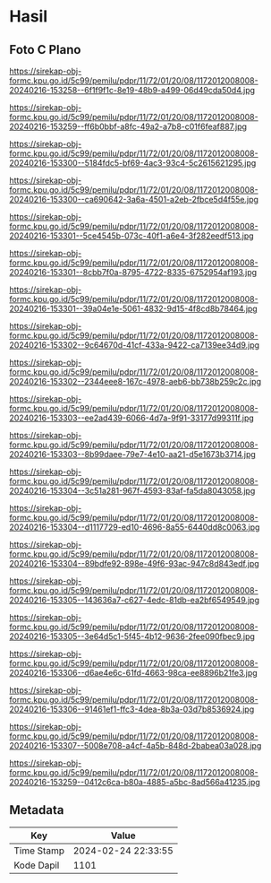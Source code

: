 # Hasil

## Foto C Plano

https://sirekap-obj-formc.kpu.go.id/5c99/pemilu/pdpr/11/72/01/20/08/1172012008008-20240216-153258--6f1f9f1c-8e19-48b9-a499-06d49cda50d4.jpg

https://sirekap-obj-formc.kpu.go.id/5c99/pemilu/pdpr/11/72/01/20/08/1172012008008-20240216-153259--ff6b0bbf-a8fc-49a2-a7b8-c01f6feaf887.jpg

https://sirekap-obj-formc.kpu.go.id/5c99/pemilu/pdpr/11/72/01/20/08/1172012008008-20240216-153300--5184fdc5-bf69-4ac3-93c4-5c2615621295.jpg

https://sirekap-obj-formc.kpu.go.id/5c99/pemilu/pdpr/11/72/01/20/08/1172012008008-20240216-153300--ca690642-3a6a-4501-a2eb-2fbce5d4f55e.jpg

https://sirekap-obj-formc.kpu.go.id/5c99/pemilu/pdpr/11/72/01/20/08/1172012008008-20240216-153301--5ce4545b-073c-40f1-a6e4-3f282eedf513.jpg

https://sirekap-obj-formc.kpu.go.id/5c99/pemilu/pdpr/11/72/01/20/08/1172012008008-20240216-153301--8cbb7f0a-8795-4722-8335-6752954af193.jpg

https://sirekap-obj-formc.kpu.go.id/5c99/pemilu/pdpr/11/72/01/20/08/1172012008008-20240216-153301--39a04e1e-5061-4832-9d15-4f8cd8b78464.jpg

https://sirekap-obj-formc.kpu.go.id/5c99/pemilu/pdpr/11/72/01/20/08/1172012008008-20240216-153302--9c64670d-41cf-433a-9422-ca7139ee34d9.jpg

https://sirekap-obj-formc.kpu.go.id/5c99/pemilu/pdpr/11/72/01/20/08/1172012008008-20240216-153302--2344eee8-167c-4978-aeb6-bb738b259c2c.jpg

https://sirekap-obj-formc.kpu.go.id/5c99/pemilu/pdpr/11/72/01/20/08/1172012008008-20240216-153303--ee2ad439-6066-4d7a-9f91-33177d99311f.jpg

https://sirekap-obj-formc.kpu.go.id/5c99/pemilu/pdpr/11/72/01/20/08/1172012008008-20240216-153303--8b99daee-79e7-4e10-aa21-d5e1673b3714.jpg

https://sirekap-obj-formc.kpu.go.id/5c99/pemilu/pdpr/11/72/01/20/08/1172012008008-20240216-153304--3c51a281-967f-4593-83af-fa5da8043058.jpg

https://sirekap-obj-formc.kpu.go.id/5c99/pemilu/pdpr/11/72/01/20/08/1172012008008-20240216-153304--d1117729-ed10-4696-8a55-6440dd8c0063.jpg

https://sirekap-obj-formc.kpu.go.id/5c99/pemilu/pdpr/11/72/01/20/08/1172012008008-20240216-153304--89bdfe92-898e-49f6-93ac-947c8d843edf.jpg

https://sirekap-obj-formc.kpu.go.id/5c99/pemilu/pdpr/11/72/01/20/08/1172012008008-20240216-153305--143636a7-c627-4edc-81db-ea2bf6549549.jpg

https://sirekap-obj-formc.kpu.go.id/5c99/pemilu/pdpr/11/72/01/20/08/1172012008008-20240216-153305--3e64d5c1-5f45-4b12-9636-2fee090fbec9.jpg

https://sirekap-obj-formc.kpu.go.id/5c99/pemilu/pdpr/11/72/01/20/08/1172012008008-20240216-153306--d6ae4e6c-61fd-4663-98ca-ee8896b21fe3.jpg

https://sirekap-obj-formc.kpu.go.id/5c99/pemilu/pdpr/11/72/01/20/08/1172012008008-20240216-153306--91461ef1-ffc3-4dea-8b3a-03d7b8536924.jpg

https://sirekap-obj-formc.kpu.go.id/5c99/pemilu/pdpr/11/72/01/20/08/1172012008008-20240216-153307--5008e708-a4cf-4a5b-848d-2babea03a028.jpg

https://sirekap-obj-formc.kpu.go.id/5c99/pemilu/pdpr/11/72/01/20/08/1172012008008-20240216-153259--0412c6ca-b80a-4885-a5bc-8ad566a41235.jpg


## Metadata

| Key        | Value               |
| ---------- | ------------------- |
| Time Stamp | 2024-02-24 22:33:55 |
| Kode Dapil | 1101                |



